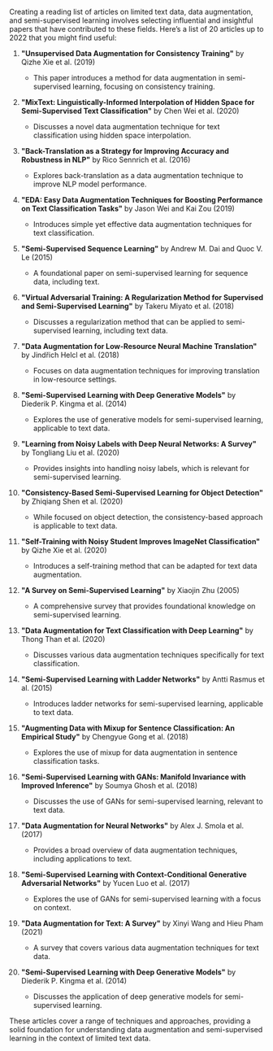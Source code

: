 Creating a reading list of articles on limited text data, data augmentation, and semi-supervised learning involves selecting influential and insightful papers that have contributed to these fields. Here’s a list of 20 articles up to 2022 that you might find useful:

1. **"Unsupervised Data Augmentation for Consistency Training"** by Qizhe Xie et al. (2019)
   - This paper introduces a method for data augmentation in semi-supervised learning, focusing on consistency training.

2. **"MixText: Linguistically-Informed Interpolation of Hidden Space for Semi-Supervised Text Classification"** by Chen Wei et al. (2020)
   - Discusses a novel data augmentation technique for text classification using hidden space interpolation.

3. **"Back-Translation as a Strategy for Improving Accuracy and Robustness in NLP"** by Rico Sennrich et al. (2016)
   - Explores back-translation as a data augmentation technique to improve NLP model performance.

4. **"EDA: Easy Data Augmentation Techniques for Boosting Performance on Text Classification Tasks"** by Jason Wei and Kai Zou (2019)
   - Introduces simple yet effective data augmentation techniques for text classification.

5. **"Semi-Supervised Sequence Learning"** by Andrew M. Dai and Quoc V. Le (2015)
   - A foundational paper on semi-supervised learning for sequence data, including text.

6. **"Virtual Adversarial Training: A Regularization Method for Supervised and Semi-Supervised Learning"** by Takeru Miyato et al. (2018)
   - Discusses a regularization method that can be applied to semi-supervised learning, including text data.

7. **"Data Augmentation for Low-Resource Neural Machine Translation"** by Jindřich Helcl et al. (2018)
   - Focuses on data augmentation techniques for improving translation in low-resource settings.

8. **"Semi-Supervised Learning with Deep Generative Models"** by Diederik P. Kingma et al. (2014)
   - Explores the use of generative models for semi-supervised learning, applicable to text data.

9. **"Learning from Noisy Labels with Deep Neural Networks: A Survey"** by Tongliang Liu et al. (2020)
   - Provides insights into handling noisy labels, which is relevant for semi-supervised learning.

10. **"Consistency-Based Semi-Supervised Learning for Object Detection"** by Zhiqiang Shen et al. (2020)
    - While focused on object detection, the consistency-based approach is applicable to text data.

11. **"Self-Training with Noisy Student Improves ImageNet Classification"** by Qizhe Xie et al. (2020)
    - Introduces a self-training method that can be adapted for text data augmentation.

12. **"A Survey on Semi-Supervised Learning"** by Xiaojin Zhu (2005)
    - A comprehensive survey that provides foundational knowledge on semi-supervised learning.

13. **"Data Augmentation for Text Classification with Deep Learning"** by Thong Than et al. (2020)
    - Discusses various data augmentation techniques specifically for text classification.

14. **"Semi-Supervised Learning with Ladder Networks"** by Antti Rasmus et al. (2015)
    - Introduces ladder networks for semi-supervised learning, applicable to text data.

15. **"Augmenting Data with Mixup for Sentence Classification: An Empirical Study"** by Chengyue Gong et al. (2018)
    - Explores the use of mixup for data augmentation in sentence classification tasks.

16. **"Semi-Supervised Learning with GANs: Manifold Invariance with Improved Inference"** by Soumya Ghosh et al. (2018)
    - Discusses the use of GANs for semi-supervised learning, relevant to text data.

17. **"Data Augmentation for Neural Networks"** by Alex J. Smola et al. (2017)
    - Provides a broad overview of data augmentation techniques, including applications to text.

18. **"Semi-Supervised Learning with Context-Conditional Generative Adversarial Networks"** by Yucen Luo et al. (2017)
    - Explores the use of GANs for semi-supervised learning with a focus on context.

19. **"Data Augmentation for Text: A Survey"** by Xinyi Wang and Hieu Pham (2021)
    - A survey that covers various data augmentation techniques for text data.

20. **"Semi-Supervised Learning with Deep Generative Models"** by Diederik P. Kingma et al. (2014)
    - Discusses the application of deep generative models for semi-supervised learning.

These articles cover a range of techniques and approaches, providing a solid foundation for understanding data augmentation and semi-supervised learning in the context of limited text data.